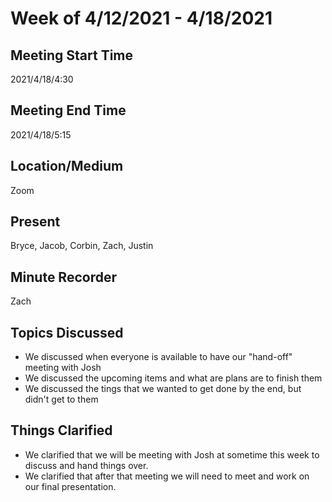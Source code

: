 # Week of 4/12/2021 - 4/18/2021

## Meeting Start Time

2021/4/18/4:30

## Meeting End Time

2021/4/18/5:15

## Location/Medium

Zoom

## Present

Bryce, Jacob, Corbin, Zach, Justin

## Minute Recorder

Zach

## Topics Discussed
- We discussed when everyone is available to have our "hand-off" meeting with Josh
- We discussed the upcoming items and what are plans are to finish them
- We discussed the tings that we wanted to get done by the end, but didn't get to them
 

## Things Clarified
- We clarified that we will be meeting with Josh at sometime this week to discuss and hand things over. 
- We clarified that after that meeting we will need to meet and work on our final presentation.
